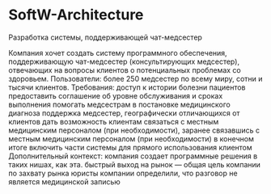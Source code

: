 # SoftW-Architecture
Разработка системы, поддерживающей чат-медсестер 

Компания хочет создать систему программного обеспечения, поддерживающую чат-медсестер (консультирующих медсестер), отвечающих на вопросы клиентов о потенциальных проблемах со здоровьем.
Пользователи: более 250 медсестер по всему миру, сотни и тысячи клиентов.
Требования:
доступ к истории болезни пациентов
предоставить соглашение об уровне обслуживания и сроках выполнения
помогать медсестрам в постановке медицинского диагноза
поддержка медсестер, географически отличающихся от клиентов
дать возможность клиентам связаться с местным медицинским персоналом (при необходимости), заранее связавшись с местным медицинским персоналом (при необходимости)
в конечном итоге включить части системы для прямого использования клиентом
Дополнительный контекст:
компания создает программные решения в таких нишах, как эта.
быстрый выход на рынок — общая цель компании по захвату рынка
юристы компании определили, что разговор не является медицинской записью

